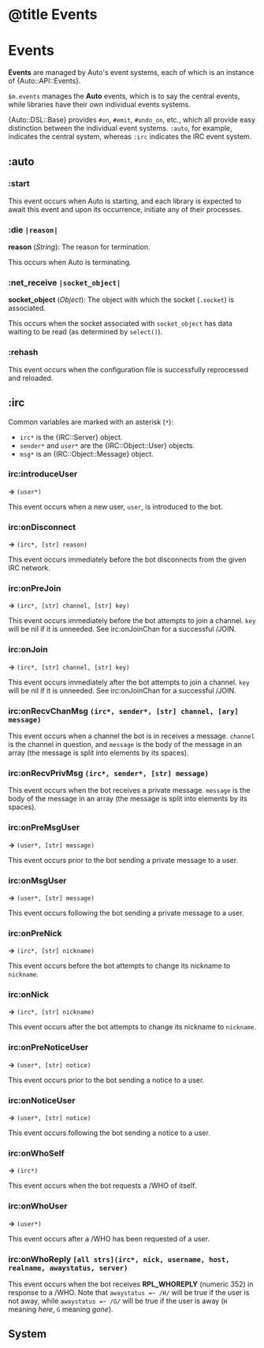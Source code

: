 # @title Events

Events
======

**Events** are managed by Auto's event systems, each of which is an instance
of {Auto::API::Events}.

`$m.events` manages the **Auto** events, which is to say the central events,
while libraries have their own individual events systems.

{Auto::DSL::Base} provides `#on`, `#emit`, `#undo_on`, etc., which all provide
easy distinction between the individual event systems. `:auto`, for example,
indicates the central system, whereas `:irc` indicates the IRC event system.

:auto
-----

### :start

This event occurs when Auto is starting, and each library is expected to await
this event and upon its occurrence, initiate any of their processes.

### :die `|reason|`

**reason** (_String_): The reason for termination.

This occurs when Auto is terminating.

### :net_receive `|socket_object|`

**socket_object** (_Object_): The object with which the socket (`.socket`) is
associated.

This occurs when the socket associated with `socket_object` has data waiting to
be read (as determined by `select()`).

### :rehash

This event occurs when the configuration file is successfully reprocessed and reloaded.

:irc
----

Common variables are marked with an asterisk (`*`):

* `irc*` is the {IRC::Server} object.
* `sender*` and `user*` are the {IRC::Object::User} objects.
* `msg*` is an {IRC::Object::Message} object.

### irc:introduceUser

**->** `(user*)`

This event occurs when a new user, `user`, is introduced to the bot.

### irc:onDisconnect

**->** `(irc*, [str] reason)`

This event occurs immediately before the bot disconnects from the given IRC network.

### irc:onPreJoin

**->** `(irc*, [str] channel, [str] key)`

This event occurs immediately before the bot attempts to join a channel. `key` will be nil if it is
unneeded. See irc:onJoinChan for a successful /JOIN.

### irc:onJoin

**->** `(irc*, [str] channel, [str] key)`

This event occurs immediately after the bot attempts to join a channel. `key` will be nil if it is
unneeded. See irc:onJoinChan for a successful /JOIN.

### irc:onRecvChanMsg `(irc*, sender*, [str] channel, [ary] message)`

This event occurs when a channel the bot is in receives a message. `channel` is the channel in
question, and `message` is the body of the message in an array (the message is split into elements
by its spaces).

### irc:onRecvPrivMsg `(irc*, sender*, [str] message)`

This event occurs when the bot receives a private message. `message` is the body of the message in
an array (the message is split into elements by its spaces).

### irc:onPreMsgUser

**->** `(user*, [str] message)`

This event occurs prior to the bot sending a private message to a user.

### irc:onMsgUser

**->** `(user*, [str] message)`

This event occurs following the bot sending a private message to a user.

### irc:onPreNick

**->** `(irc*, [str] nickname)`

This event occurs before the bot attempts to change its nickname to `nickname`.

### irc:onNick

**->** `(irc*, [str] nickname)`

This event occurs after the bot attempts to change its nickname to `nickname`.

### irc:onPreNoticeUser

**->** `(user*, [str] notice)`

This event occurs prior to the bot sending a notice to a user.

### irc:onNoticeUser

**->** `(user*, [str] notice)`

This event occurs following the bot sending a notice to a user.

### irc:onWhoSelf

**->** `(irc*)`

This event occurs when the bot requests a /WHO of itself.

### irc:onWhoUser

**->** `(user*)`

This event occurs after a /WHO has been requested of a user.

### irc:onWhoReply `[all strs](irc*, nick, username, host, realname, awaystatus, server)`

This event occurs when the bot receives **RPL_WHOREPLY** (numeric 352) in response to a /WHO. Note that
`awaystatus =~ /H/` will be true if the user is not away, while `awaystatus =~ /G/` will be true if the
user is away (`H` meaning _here_, `G` meaning _gone_).

## System
